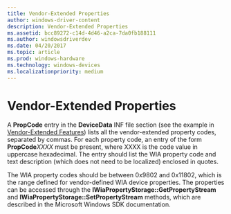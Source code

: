 ```yaml
---
title: Vendor-Extended Properties
author: windows-driver-content
description: Vendor-Extended Properties
ms.assetid: bcc89272-c14d-4d46-a2ca-7da0fb188111
ms.author: windowsdriverdev
ms.date: 04/20/2017
ms.topic: article
ms.prod: windows-hardware
ms.technology: windows-devices
ms.localizationpriority: medium
---
```


# Vendor-Extended Properties





A **PropCode** entry in the **DeviceData** INF file section (see the example in [Vendor-Extended Features](vendor-extended-features.md)) lists all the vendor-extended property codes, separated by commas. For each property code, an entry of the form **PropCode***XXXX* must be present, where XXXX is the code value in uppercase hexadecimal. The entry should list the WIA property code and text description (which does not need to be localized) enclosed in quotes.

The WIA property codes should be between 0x9802 and 0x11802, which is the range defined for vendor-defined WIA device properties. The properties can be accessed through the **IWiaPropertyStorage::GetPropertyStream** and **IWiaPropertyStorage::SetPropertyStream** methods, which are described in the Microsoft Windows SDK documentation.

 

 





